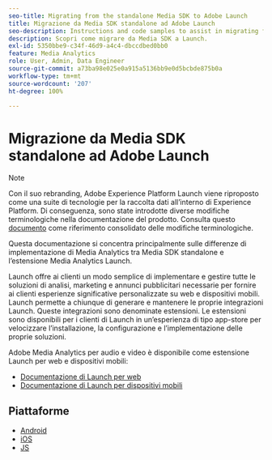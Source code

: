 ```yaml
---
seo-title: Migrating from the standalone Media SDK to Adobe Launch
title: Migrazione da Media SDK standalone ad Adobe Launch
seo-description: Instructions and code samples to assist in migrating from the Media SDK to Launch.
description: Scopri come migrare da Media SDK a Launch.
exl-id: 5350bbe9-c34f-46d9-a4c4-dbccdbed0bb0
feature: Media Analytics
role: User, Admin, Data Engineer
source-git-commit: a73ba98e025e0a915a5136bb9e0d5bcbde875b0a
workflow-type: tm+mt
source-wordcount: '207'
ht-degree: 100%

---
```


# Migrazione da Media SDK standalone ad Adobe Launch

>[!NOTE]
>Con il suo rebranding, Adobe Experience Platform Launch viene riproposto come una suite di tecnologie per la raccolta dati all’interno di Experience Platform. Di conseguenza, sono state introdotte diverse modifiche terminologiche nella documentazione del prodotto. Consulta questo [documento](https://experienceleague.adobe.com/docs/experience-platform/tags/term-updates.html?lang=it) come riferimento consolidato delle modifiche terminologiche.

Questa documentazione si concentra principalmente sulle differenze di implementazione di Media Analytics
tra Media SDK standalone e l’estensione Media Analytics Launch.

Launch offre ai clienti un modo semplice di implementare e gestire tutte le soluzioni di analisi,
marketing e annunci pubblicitari necessarie per fornire ai clienti
esperienze significative personalizzate su web e dispositivi mobili. Launch permette a chiunque di generare e mantenere
le proprie integrazioni Launch. Queste integrazioni sono denominate estensioni.
Le estensioni sono disponibili per i clienti di Launch in un’esperienza di tipo app-store per
velocizzare l’installazione, la configurazione e l’implementazione delle proprie soluzioni.

Adobe Media Analytics per audio e video è disponibile come estensione Launch per web e dispositivi mobili:

* [Documentazione di Launch per web](https://experienceleague.adobe.com/docs/experience-platform/tags/extensions/adobe/media-analytics/overview.html?lang=it)
* [Documentazione di Launch per dispositivi mobili](https://aep-sdks.gitbook.io/docs/using-mobile-extensions/adobe-media-analytics)

## Piattaforme

* [Android](/help/legacy/sdk-to-launch/sdk-to-launch-migration-platforms/sdk-to-launch-migration-android.md)
* [iOS](/help/legacy/sdk-to-launch/sdk-to-launch-migration-platforms/sdk-to-launch-migration-ios.md)
* [JS](/help/legacy/sdk-to-launch/sdk-to-launch-migration-platforms/sdk-to-launch-migration-js.md)
